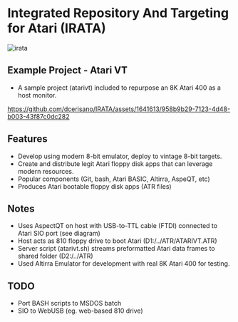 # Integrated Repository And Targeting for Atari (IRATA)

![irata](https://github.com/dcerisano/IRATA/assets/1641613/37469582-07de-4a31-b626-396587d05414)

## Example Project - Atari VT
- A sample project (atarivt) included to repurpose an 8K Atari 400 as a host monitor.
  
https://github.com/dcerisano/IRATA/assets/1641613/958b9b29-7123-4d48-b003-43f87c0dc282

## Features
- Develop using modern 8-bit emulator, deploy to vintage 8-bit targets.
- Create and distribute legit Atari floppy disk apps that can leverage modern resources.
- Popular components (Git, bash, Atari BASIC, Altirra, AspeQT, etc)
- Produces Atari bootable floppy disk apps (ATR files)
  
## Notes
- Uses AspectQT on host with USB-to-TTL cable (FTDI) connected to Atari SIO port (see diagram)
- Host acts as 810 floppy drive to boot Atari (D1:/../ATR/ATARIVT.ATR)
- Server script (atarivt.sh) streams preformatted Atari data frames to shared folder (D2:/../ATR)
- Used Altirra Emulator for development with real 8K Atari 400 for testing.

## TODO
- Port BASH scripts to MSDOS batch 
- SIO to WebUSB (eg. web-based 810 drive)

